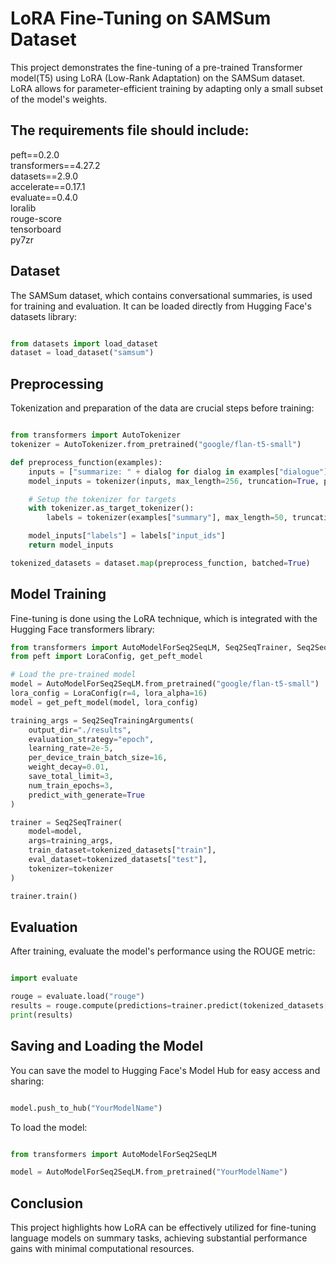 # LoRA Fine-Tuning on SAMSum Dataset

This project demonstrates the fine-tuning of a pre-trained Transformer model(T5) using LoRA (Low-Rank Adaptation) on the SAMSum dataset. 
LoRA allows for parameter-efficient training by adapting only a small subset of the model's weights.

## The requirements file should include:

peft==0.2.0\
transformers==4.27.2 \
datasets==2.9.0 \
accelerate==0.17.1 \
evaluate==0.4.0 \
loralib \
rouge-score \
tensorboard \
py7zr 

## Dataset
The SAMSum dataset, which contains conversational summaries, is used for training and evaluation. It can be loaded directly from Hugging Face's datasets library:

```python

from datasets import load_dataset
dataset = load_dataset("samsum")
```
## Preprocessing
Tokenization and preparation of the data are crucial steps before training:

```python

from transformers import AutoTokenizer
tokenizer = AutoTokenizer.from_pretrained("google/flan-t5-small")

def preprocess_function(examples):
    inputs = ["summarize: " + dialog for dialog in examples["dialogue"]]
    model_inputs = tokenizer(inputs, max_length=256, truncation=True, padding="max_length")

    # Setup the tokenizer for targets
    with tokenizer.as_target_tokenizer():
        labels = tokenizer(examples["summary"], max_length=50, truncation=True, padding="max_length")

    model_inputs["labels"] = labels["input_ids"]
    return model_inputs

tokenized_datasets = dataset.map(preprocess_function, batched=True)
```
## Model Training
Fine-tuning is done using the LoRA technique, which is integrated with the Hugging Face transformers library:

```python
from transformers import AutoModelForSeq2SeqLM, Seq2SeqTrainer, Seq2SeqTrainingArguments
from peft import LoraConfig, get_peft_model

# Load the pre-trained model
model = AutoModelForSeq2SeqLM.from_pretrained("google/flan-t5-small")
lora_config = LoraConfig(r=4, lora_alpha=16)
model = get_peft_model(model, lora_config)

training_args = Seq2SeqTrainingArguments(
    output_dir="./results",
    evaluation_strategy="epoch",
    learning_rate=2e-5,
    per_device_train_batch_size=16,
    weight_decay=0.01,
    save_total_limit=3,
    num_train_epochs=3,
    predict_with_generate=True
)

trainer = Seq2SeqTrainer(
    model=model,
    args=training_args,
    train_dataset=tokenized_datasets["train"],
    eval_dataset=tokenized_datasets["test"],
    tokenizer=tokenizer
)

trainer.train()
```
## Evaluation
After training, evaluate the model's performance using the ROUGE metric:

```python

import evaluate

rouge = evaluate.load("rouge")
results = rouge.compute(predictions=trainer.predict(tokenized_datasets["test"]).predictions, references=tokenized_datasets["test"]["summary"])
print(results)
```
## Saving and Loading the Model
You can save the model to Hugging Face's Model Hub for easy access and sharing:

```python

model.push_to_hub("YourModelName")
```
To load the model:

```python

from transformers import AutoModelForSeq2SeqLM

model = AutoModelForSeq2SeqLM.from_pretrained("YourModelName")
```
## Conclusion
This project highlights how LoRA can be effectively utilized for fine-tuning language models on summary tasks, achieving substantial performance gains with minimal computational resources.
